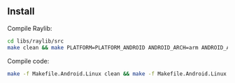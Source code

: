Install
-------

Compile Raylib:

```bash
cd libs/raylib/src
make clean && make PLATFORM=PLATFORM_ANDROID ANDROID_ARCH=arm ANDROID_API_VERSION=30 ANDROID_HOME=/home/itarato/Downloads/cmdline-tools/bin ANDROID_NDK=/home/itarato/Downloads/android-ndk
```

Compile code:

```bash
make -f Makefile.Android.Linux clean && make -f Makefile.Android.Linux
```
